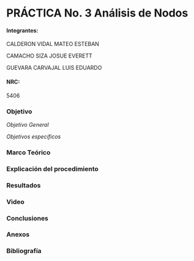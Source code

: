 # PRÁCTICA No. 3  Análisis de Nodos 

#### Integrantes:

CALDERON VIDAL MATEO ESTEBAN

CAMACHO SIZA JOSUE EVERETT

GUEVARA CARVAJAL LUIS EDUARDO

#### NRC:

5406

### Objetivo

*Objetivo General*

*Objetivos específicos*

### Marco Teórico

### Explicación del procedimiento

### Resultados

### Video

### Conclusiones


### Anexos

### Bibliografía
